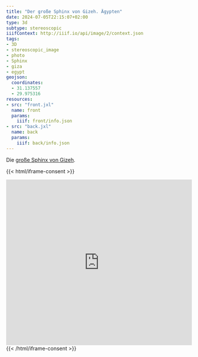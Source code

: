 ```yaml
---
title: "Der große Sphinx von Gizeh. Ägypten"
date: 2024-07-05T22:15:07+02:00
type: 3d
subtype: stereoscopic
iiifContext: http://iiif.io/api/image/2/context.json
tags:
- 3D
- stereoscopic_image
- photo
- Sphinx
- giza
- egypt
geojson:
  coordinates:
  - 31.137557
  - 29.975316
resources:
- src: "front.jxl"
  name: front
  params:
    iiif: front/info.json
- src: "back.jxl"
  name: back
  params:
    iiif: back/info.json
---
```


Die [große Sphinx von Gizeh](https://de.wikipedia.org/wiki/Gro%C3%9Fe_Sphinx_von_Gizeh).
<!--more-->
{{< html/iframe-consent >}}
<iframe src="https://www.google.com/maps/embed?pb=!4v1672600152111!6m8!1m7!1sCAoSLEFGMVFpcE5ldGlDNTlsX005WVpLb3RESXJwUUkxUkJZaFI5R0o1UGZ2UTFK!2m2!1d29.97502447346792!2d31.13772113301877!3f14.103558035166525!4f13.43456364311335!5f0.7820865974627469" width="100%" height="450" style="border:0;" allowfullscreen="" loading="lazy" referrerpolicy="no-referrer-when-downgrade"></iframe>
{{< /html/iframe-consent >}}
